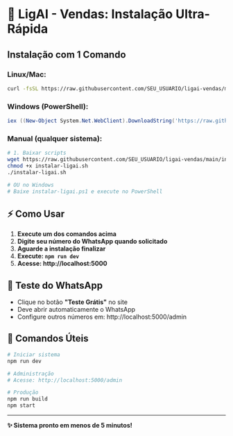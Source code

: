 # 🚀 LigAI - Vendas: Instalação Ultra-Rápida

## Instalação com 1 Comando

### Linux/Mac:
```bash
curl -fsSL https://raw.githubusercontent.com/SEU_USUARIO/ligai-vendas/main/instalar-ligai.sh | bash
```

### Windows (PowerShell):
```powershell
iex ((New-Object System.Net.WebClient).DownloadString('https://raw.githubusercontent.com/SEU_USUARIO/ligai-vendas/main/instalar-ligai.ps1'))
```

### Manual (qualquer sistema):
```bash
# 1. Baixar scripts
wget https://raw.githubusercontent.com/SEU_USUARIO/ligai-vendas/main/instalar-ligai.sh
chmod +x instalar-ligai.sh
./instalar-ligai.sh

# OU no Windows
# Baixe instalar-ligai.ps1 e execute no PowerShell
```

## ⚡ Como Usar

1. **Execute um dos comandos acima**
2. **Digite seu número do WhatsApp quando solicitado**
3. **Aguarde a instalação finalizar**
4. **Execute: `npm run dev`**
5. **Acesse: http://localhost:5000**

## 📱 Teste do WhatsApp

- Clique no botão **"Teste Grátis"** no site
- Deve abrir automaticamente o WhatsApp
- Configure outros números em: http://localhost:5000/admin

## 🔧 Comandos Úteis

```bash
# Iniciar sistema
npm run dev

# Administração
# Acesse: http://localhost:5000/admin

# Produção
npm run build
npm start
```

---
**✨ Sistema pronto em menos de 5 minutos!**